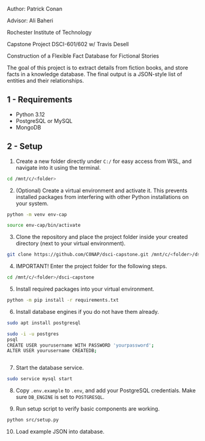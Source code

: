
Author: Patrick Conan

Advisor: Ali Baheri

Rochester Institute of Technology

Capstone Project DSCI-601/602 w/ Travis Desell

Construction of a Flexible Fact Database for Fictional Stories

The goal of this project is to extract details from fiction books, and store facts in a knowledge database. The final output is a JSON-style list of entities and their relationships.

## 1 - Requirements

- Python 3.12
- PostgreSQL or MySQL
- MongoDB

## 2 - Setup

1. Create a new folder directly under `C:/` for easy access from WSL, and navigate into it using the terminal.
```bash
cd /mnt/c/<folder>
```

2. (Optional) Create a virtual environment and activate it. This prevents installed packages from interfering with other Python installations on your system.
```bash
python -m venv env-cap
```
```bash
source env-cap/bin/activate
```

3. Clone the repository and place the project folder inside your created directory (next to your virtual environment).
```bash
git clone https://github.com/C0NAP/dsci-capstone.git /mnt/c/<folder>/dsci-capstone
```

4. IMPORTANT! Enter the project folder for the following steps.
```bash
cd /mnt/c/<folder>/dsci-capstone
```

5. Install required packages into your virtual environment.
```bash
python -m pip install -r requirements.txt
```

6. Install database engines if you do not have them already.
```bash
sudo apt install postgresql
```
```bash
sudo -i -u postgres
psql
CREATE USER yourusername WITH PASSWORD 'yourpassword';
ALTER USER yourusername CREATEDB;
```
```bash

```

7. Start the database service.
```bash
sudo service mysql start
```

8. Copy `.env.example` to `.env`, and add your PostgreSQL credentials. Make sure `DB_ENGINE` is set to `POSTGRESQL`.

9. Run setup script to verify basic components are working.
```bash
python src/setup.py
```

10. Load example JSON into database.


